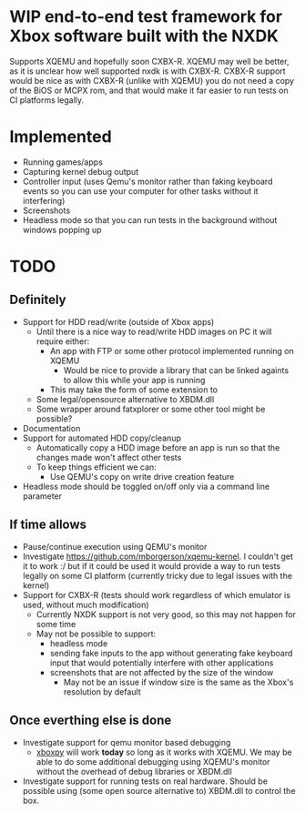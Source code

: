 # WIP end-to-end test framework for Xbox software built with the NXDK
Supports XQEMU and hopefully soon CXBX-R. XQEMU may well be better, as it is unclear how well supported nxdk is with CXBX-R. CXBX-R support would be nice as with CXBX-R (unlike with XQEMU) you do not need a copy of the BiOS or MCPX rom, and that would make it far easier to run tests on CI platforms legally.

# Implemented
 - Running games/apps
 - Capturing kernel debug output
 - Controller input (uses Qemu's monitor rather than faking keyboard events so you can use your computer for other tasks without it interfering)
 - Screenshots
 - Headless mode so that you can run tests in the background without windows popping up

# TODO
## Definitely
- Support for HDD read/write (outside of Xbox apps)
  - Until there is a nice way to read/write HDD images on PC it will require either:
    - An app with FTP or some other protocol implemented running on XQEMU
      - Would be nice to provide a library that can be linked againts to allow this while your app is running
    - This may take the form of some extension to 
  - Some legal/opensource alternative to XBDM.dll
  - Some wrapper around fatxplorer or some other tool might be possible?
- Documentation
- Support for automated HDD copy/cleanup
  - Automatically copy a HDD image before an app is run so that the changes made won't affect other tests
  - To keep things efficient we can:
    - Use QEMU's copy on write drive creation feature
- Headless mode should be toggled on/off only via a command line parameter

## If time allows
- Pause/continue execution using QEMU's monitor
- Investigate https://github.com/mborgerson/xqemu-kernel. I couldn't get it to work :/ but if it could be used it would provide a way to run tests legally on some CI platform (currently tricky due to legal issues with the kernel)
- Support for CXBX-R (tests should work regardless of which emulator is used, without much modification)
  - Currently NXDK support is not very good, so this may not happen for some time
  - May not be possible to support:
    - headless mode
    - sending fake inputs to the app without generating fake keyboard input that would potentially interfere with other applications
    - screenshots that are not affected by the size of the window
      - May not be an issue if window size is the same as the Xbox's resolution by default

## Once everthing else is done
- Investigate support for qemu monitor based debugging
  - [xboxpy](https://github.com/XboxDev/xboxpy) will work __today__ so long as it works with XQEMU. We may be able to do some additional debugging using XQEMU's monitor without the overhead of debug libraries or XBDM.dll
- Investigate support for running tests on real hardware. Should be possible using (some open source alternative to) XBDM.dll to control the box.